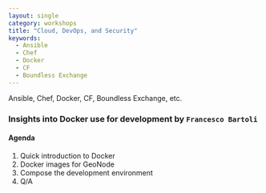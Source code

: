 ```yaml
---
layout: single
category: workshops
title: "Cloud, DevOps, and Security"
keywords:
  - Ansible
  - Chef
  - Docker
  - CF
  - Boundless Exchange
---
```


Ansible, Chef, Docker, CF, Boundless Exchange, etc.

### Insights into Docker use for development by `Francesco Bartoli`

#### Agenda
1. Quick introduction to Docker
2. Docker images for GeoNode
3. Compose the development environment
4. Q/A
